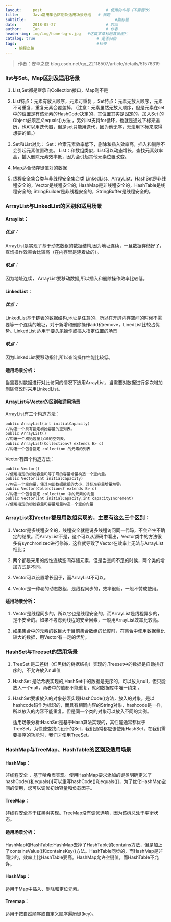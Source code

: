 ```yaml
---
layout:     post             				# 使用的布局（不需要改）
title:      Java常用集合区别及适用场景总结   # 标题 
subtitle:    					  				#副标题
date:       2018-05-27  					# 时间
author:     Ian                  			# 作者
header-img: img/img/home-bg-o.jpg	#这篇文章标题背景图片
catalog: true                        	# 是否归档
tags:                              		#标签
    - 编程之路
---
```


> 作者：安卓之夜
blog.csdn.net/qq_22118507/article/details/51576319


### list与Set、Map区别及适用场景

1. List,Set都是继承自Collection接口，Map则不是

2. List特点：元素有放入顺序，元素可重复 ，Set特点：元素无放入顺序，元素不可重复，重复元素会覆盖掉，（注意：元素虽然无放入顺序，但是元素在set中的位置是有该元素的HashCode决定的，其位置其实是固定的，加入Set 的Object必须定义equals()方法 ，另外list支持for循环，也就是通过下标来遍历，也可以用迭代器，但是set只能用迭代，因为他无序，无法用下标来取得想要的值。） 

3. Set和List对比： 
Set：检索元素效率低下，删除和插入效率高，插入和删除不会引起元素位置改变。 
List：和数组类似，List可以动态增长，查找元素效率高，插入删除元素效率低，因为会引起其他元素位置改变。 

4. Map适合储存键值对的数据

5. 线程安全集合类与非线程安全集合类 
LinkedList、ArrayList、HashSet是非线程安全的，Vector是线程安全的;
HashMap是非线程安全的，HashTable是线程安全的;
StringBuilder是非线程安全的，StringBuffer是线程安全的。


### ArrayList与LinkedList的区别和适用场景

#### Arraylist：
##### 优点：
ArrayList是实现了基于动态数组的数据结构,因为地址连续，一旦数据存储好了，查询操作效率会比较高（在内存里是连着放的）。
##### 缺点：
因为地址连续， ArrayList要移动数据,所以插入和删除操作效率比较低。   

#### LinkedList：
##### 优点：
LinkedList基于链表的数据结构,地址是任意的，所以在开辟内存空间的时候不需要等一个连续的地址，对于新增和删除操作add和remove，LinedList比较占优势。LinkedList 适用于要头尾操作或插入指定位置的场景
##### 缺点：
因为LinkedList要移动指针,所以查询操作性能比较低。

#### 适用场景分析：
 当需要对数据进行对此访问的情况下选用ArrayList，当需要对数据进行多次增加删除修改时采用LinkedList。

#### ArrayList与Vector的区别和适用场景

ArrayList有三个构造方法：

```
public ArrayList(int initialCapacity)
//构造一个具有指定初始容量的空列表。    
public ArrayList()
//构造一个初始容量为10的空列表。    
public ArrayList(Collection<? extends E> c)
//构造一个包含指定 collection 的元素的列表
```

Vector有四个构造方法：

```
public Vector()
//使用指定的初始容量和等于零的容量增量构造一个空向量。    
public Vector(int initialCapacity)
//构造一个空向量，使其内部数据数组的大小，其标准容量增量为零。    
public Vector(Collection<? extends E> c)
//构造一个包含指定 collection 中的元素的向量    
public Vector(int initialCapacity,int capacityIncrement)
//使用指定的初始容量和容量增量构造一个空的向量
```

### ArrayList和Vector都是用数组实现的，主要有这么三个区别：

1. Vector是多线程安全的，线程安全就是说多线程访问同一代码，不会产生不确定的结果。而ArrayList不是，这个可以从源码中看出，Vector类中的方法很多有synchronized进行修饰，这样就导致了Vector在效率上无法与ArrayList相比；
 
2. 两个都是采用的线性连续空间存储元素，但是当空间不足的时候，两个类的增加方式是不同。
 
3. Vector可以设置增长因子，而ArrayList不可以。

4. Vector是一种老的动态数组，是线程同步的，效率很低，一般不赞成使用。

#### 适用场景分析：
1. Vector是线程同步的，所以它也是线程安全的，而ArrayList是线程异步的，是不安全的。如果不考虑到线程的安全因素，一般用ArrayList效率比较高。

2. 如果集合中的元素的数目大于目前集合数组的长度时，在集合中使用数据量比较大的数据，用Vector有一定的优势。

### HashSet与Treeset的适用场景

1. TreeSet 是二差树（红黑树的树据结构）实现的,Treeset中的数据是自动排好序的，不允许放入null值 

2. HashSet 是哈希表实现的,HashSet中的数据是无序的，可以放入null，但只能放入一个null，两者中的值都不能重复，就如数据库中唯一约束 。

3. HashSet要求放入的对象必须实现HashCode()方法，放入的对象，是以hashcode码作为标识的，而具有相同内容的String对象，hashcode是一样，所以放入的内容不能重复。但是同一个类的对象可以放入不同的实例。
  
   适用场景分析:HashSet是基于Hash算法实现的，其性能通常都优于TreeSet。为快速查找而设计的Set，我们通常都应该使用HashSet，在我们需要排序的功能时，我们才使用TreeSet。
 
### HashMap与TreeMap、HashTable的区别及适用场景

#### HashMap：
非线程安全  ，基于哈希表实现。使用HashMap要求添加的键类明确定义了hashCode()和equals()[可以重写hashCode()和equals()]，为了优化HashMap空间的使用，您可以调优初始容量和负载因子。 
 
#### TreeMap：
非线程安全基于红黑树实现。TreeMap没有调优选项，因为该树总处于平衡状态。 

#### 适用场景分析：
HashMap和HashTable:HashMap去掉了HashTable的contains方法，但是加上了containsValue()和containsKey()方法。HashTable同步的，而HashMap是非同步的，效率上比HashTable要高。HashMap允许空键值，而HashTable不允许。

#### HashMap：
适用于Map中插入、删除和定位元素。 

#### Treemap：
适用于按自然顺序或自定义顺序遍历键(key)。 



